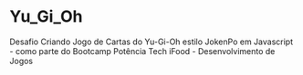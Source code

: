 # Yu_Gi_Oh
Desafio Criando Jogo de Cartas do Yu-Gi-Oh estilo JokenPo em Javascript - como parte do Bootcamp Potência Tech iFood - Desenvolvimento de Jogos
